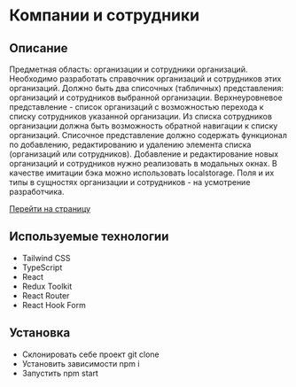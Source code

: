 # Компании и сотрудники

## Описание

Предметная область: организации и сотрудники организаций. Необходимо разработать справочник организаций и сотрудников этих организаций.
Должно быть два списочных (табличных) представления: организаций и сотрудников выбранной организации.
Верхнеуровневое представление - список организаций с возможностью перехода к списку сотрудников указанной организации.
Из списка сотрудников организации должна быть возможность обратной навигации к списку организаций.
Списочное представление должно содержать функционал по добавлению, редактированию и удалению элемента списка (организаций или сотрудников).
Добавление и редактирование новых организаций и сотрудников нужно реализовать в модальных окнах.
В качестве имитации бэка можно использовать localstorage.
Поля и их типы в сущностях организации и сотрудников - на усмотрение разработчика.

[Перейти на страницу](https://companiesemployees-dedicates-projects.vercel.app/)

## Используемые технологии

- Tailwind CSS
- TypeScript
- React
- Redux Toolkit
- React Router
- React Hook Form

## Установка

- Склонировать себе проект git clone
- Установить зависимости npm i
- Запустить npm start
